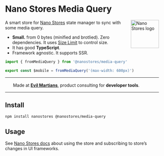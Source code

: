 # Nano Stores Media Query

<img align="right" width="92" height="92" title="Nano Stores logo"
     src="https://nanostores.github.io/nanostores/logo.svg">

A smart store for [Nano Stores] state manager to sync with some media query.

* **Small.** from 0 bytes (minified and brotlied).
  Zero dependencies. It uses [Size Limit] to control size.
* It has good **TypeScript**.
* Framework agnostic. It supports SSR.

```ts
import { fromMediaQuery } from '@nanostores/media-query'

export const $mobile = fromMediaQuery('(max-width: 600px)')
```

[Nano Stores]: https://github.com/nanostores/nanostores
[Size Limit]: https://github.com/ai/size-limit

---

<img src="https://cdn.evilmartians.com/badges/logo-no-label.svg" alt="" width="22" height="16" />  Made at <b><a href="https://evilmartians.com/devtools?utm_source=nanostores-media-query&utm_campaign=devtools-button&utm_medium=github">Evil Martians</a></b>, product consulting for <b>developer tools</b>.

---


## Install

```sh
npm install nanostores @nanostores/media-query
```


## Usage

See [Nano Stores docs](https://github.com/nanostores/nanostores#guide)
about using the store and subscribing to store’s changes in UI frameworks.
